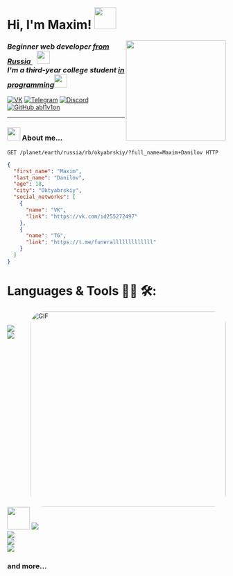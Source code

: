<h1> Hi, I'm Maxim! <img src="https://media1.tenor.com/m/_nicMIu8sNEAAAAC/crazy-deku.gif" width="50"></h1>
<img align='right' src="https://media.tenor.com/pamYUxtNY84AAAAi/amajaki-tamaki-suneater.gif" width="230">
<h3><em>Beginner web developer <a href="https://www.youtube.com/watch?v=HGutEFXo9os&ab_channel=MW">from Russia  </a><img style="margin-left: 10px;" src="https://media1.tenor.com/m/jyxZEQsz5DoAAAAd/мем-кот.gif" width="30"></br>I'm a third-year college student <a href="https://www.youtube.com/watch?v=mIZevHd0NcE&ab_channel=SoSuD1337">in programming</a><img src="https://media.giphy.com/media/WUlplcMpOCEmTGBtBW/giphy.gif" width="30"> 
</em></h3>

[![VK](https://img.icons8.com/?size=30&id=13977&format=png&color=000000)](https://vk.com/id255272497)
[![Telegram](https://img.icons8.com/?size=30&id=63306&format=png&color=000000)](https://t.me/funeralllllllllllll)
[![Discord](https://img.icons8.com/?size=30&id=30998&format=png&color=000000)]()
[![GitHub abl1v1on](https://img.shields.io/github/followers/abl1v1on?label=follow&style=social)](https://github.com/abl1v1on)


---

### <img src="https://media1.tenor.com/m/dnfJcln1SwoAAAAC/luffy-bruh.gif" width="30"> About me...

~~~HTTP
GET /planet/earth/russia/rb/okyabrskiy/?full_name=Maxim+Danilov HTTP
~~~

~~~JSON
{
  "first_name": "Maxim",
  "last_name": "Danilov",
  "age": 18,
  "city": "Oktyabrskiy",
  "social_networks": [
    {
      "name": "VK",
      "link": "https://vk.com/id255272497"
    },
    {
      "name": "TG",
      "link": "https://t.me/funeralllllllllllll"
    }
  ]
}
~~~


# Languages & Tools 👨‍💻 🛠:
<img style="border-radius: 30px" hight="300" width="450" alt="GIF" align="right" src="https://media1.tenor.com/m/2afLUVs-0p0AAAAd/shrek-meme.gif">
<br>
<p aligh="center">
  <img src="https://skillicons.dev/icons?i=python,django,fastapi,js,kotlin,androidstudio" />
  <br>
  <img src="https://skillicons.dev/icons?i=redis" />
  <img src="https://s3.amazonaws.com/media-p.slid.es/uploads/270956/images/3216377/celery.png" width="52"/>
  <img src="https://skillicons.dev/icons?i=git,github,docker,bash" />
  <br>
  <img src="https://skillicons.dev/icons?i=html,css,jquery,bootstrap,pycharm,idea, />
  <img src="https://skillicons.dev/icons?i=vscode,linux" />
  <br>
  <img src="https://skillicons.dev/icons?i=ubuntu,debian,obsidian,md" />
  <br>
  <img src="https://skillicons.dev/icons?i=postman,postgres,sqlite" />

  <h3>and more...</h3>
</p>
